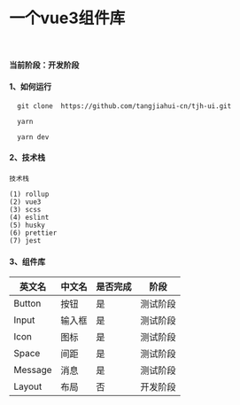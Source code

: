 # 一个vue3组件库

<br/>

#### 当前阶段：开发阶段

#### 1、如何运行
```text
  git clone  https://github.com/tangjiahui-cn/tjh-ui.git 
  
  yarn
  
  yarn dev
```

#### 2、技术栈
```text
技术栈
    
(1) rollup
(2) vue3
(3) scss
(4) eslint
(5) husky
(6) prettier
(7) jest
```

#### 3、组件库
| 英文名 | 中文名 | 是否完成 | 阶段 |
|  ----  |  ----  | ----  | ----  |
| Button | 按钮 | 是 | 测试阶段 |
| Input | 输入框 | 是 | 测试阶段 |
| Icon | 图标 | 是 | 测试阶段 |
| Space | 间距 | 是 | 测试阶段 |
| Message | 消息 | 是 | 测试阶段 |
| Layout | 布局 | 否 | 开发阶段 |